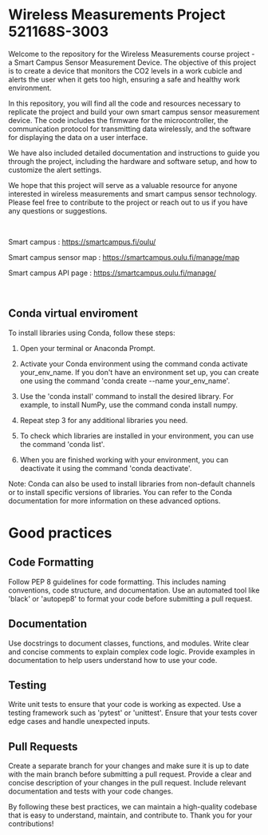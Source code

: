 # Wireless Measurements Project 521168S-3003

Welcome to the repository for the Wireless Measurements course project - a Smart Campus Sensor Measurement Device. The objective of this project is to create a device that monitors the CO2 levels in a work cubicle and alerts the user when it gets too high, ensuring a safe and healthy work environment.

In this repository, you will find all the code and resources necessary to replicate the project and build your own smart campus sensor measurement device. The code includes the firmware for the microcontroller, the communication protocol for transmitting data wirelessly, and the software for displaying the data on a user interface.

We have also included detailed documentation and instructions to guide you through the project, including the hardware and software setup, and how to customize the alert settings.

We hope that this project will serve as a valuable resource for anyone interested in wireless measurements and smart campus sensor technology. Please feel free to contribute to the project or reach out to us if you have any questions or suggestions.

<br />

Smart campus : https://smartcampus.fi/oulu/

Smart campus sensor map : https://smartcampus.oulu.fi/manage/map

Smart campus API page : https://smartcampus.oulu.fi/manage/

<br />

## Conda virtual enviroment 

To install libraries using Conda, follow these steps:

1. Open your terminal or Anaconda Prompt.

2. Activate your Conda environment using the command conda activate your_env_name. If you don't have an environment set up, you can create one using the command 'conda create --name your_env_name'.

3. Use the 'conda install' command to install the desired library. For example, to install NumPy, use the command conda install numpy.

4. Repeat step 3 for any additional libraries you need.

5. To check which libraries are installed in your environment, you can use the command 'conda list'.

6. When you are finished working with your environment, you can deactivate it using the command 'conda deactivate'.

Note: Conda can also be used to install libraries from non-default channels or to install specific versions of libraries. You can refer to the Conda documentation for more information on these advanced options.


# Good practices

## Code Formatting
Follow PEP 8 guidelines for code formatting. This includes naming conventions, code structure, and documentation.
Use an automated tool like 'black' or 'autopep8' to format your code before submitting a pull request.

## Documentation
Use docstrings to document classes, functions, and modules.
Write clear and concise comments to explain complex code logic.
Provide examples in documentation to help users understand how to use your code.

## Testing
Write unit tests to ensure that your code is working as expected.
Use a testing framework such as 'pytest' or 'unittest'.
Ensure that your tests cover edge cases and handle unexpected inputs.

## Pull Requests
Create a separate branch for your changes and make sure it is up to date with the main branch before submitting a pull request.
Provide a clear and concise description of your changes in the pull request.
Include relevant documentation and tests with your code changes.

By following these best practices, we can maintain a high-quality codebase that is easy to understand, maintain, and contribute to. Thank you for your contributions!